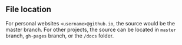 ## File location
For personal websites `<username>@github.io`, the source would be the master branch. For other projects, the source can be located in `master` branch, `gh-pages` branch, or the `/docs` folder.

